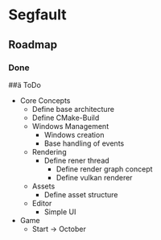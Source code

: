 # Segfault
## Roadmap
### Done
##ä ToDo
- Core Concepts
  - Define base architecture
  - Define CMake-Build
  - Windows Management
    - Windows creation
    - Base handling of events
  - Rendering
    - Define rener thread
      - Define render graph concept
      - Define vulkan renderer
  - Assets
    - Define asset structure
  - Editor
    - Simple UI
- Game 
  - Start -> October

